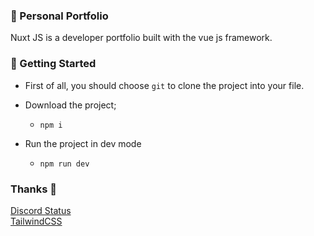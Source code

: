 ### 👋 Personal Portfolio

Nuxt JS is a developer portfolio built with the vue js framework.


### 🔧 Getting  Started
 - First of all, you should choose `git` to clone the project into your file. 

 - Download the project;
     - `npm i`
 - Run the project in dev mode
     - `npm run dev`

### Thanks 🙏
[Discord Status](https://github.com/Phineas/lanyard) <br>
[TailwindCSS](https://tailwindcss.com/) 

